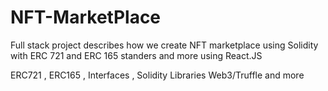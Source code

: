 # NFT-MarketPlace
Full stack project describes how we create NFT marketplace using Solidity with ERC 721 and ERC 165 standers and more using React.JS

ERC721 , ERC165 , Interfaces , Solidity Libraries 
Web3/Truffle
and more
